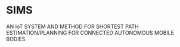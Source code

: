 # SIMS
AN IoT SYSTEM AND METHOD FOR SHORTEST PATH ESTIMATION/PLANNING FOR CONNECTED AUTONOMOUS MOBILE BODIES
